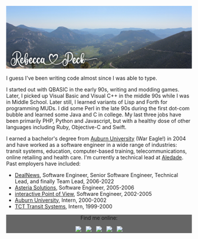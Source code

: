 ![Vista of the Colorado Rockies](header-2024.jpg)

I guess I've been writing code almost since I was able to type.

I started out with QBASIC in the early 90s, writing and modding games. Later, I picked up Visual Basic and Visual C++ in the middle 90s while I was in Middle School. Later still, I learned variants of Lisp and Forth for programming MUDs. I did some Perl in the late 90s during the first dot-com bubble and learned some Java and C in college. My last three jobs have been primarily PHP, Python and Javascript, but with a healthy dose of other languages including Ruby, Objective-C and Swift.

I earned a bachelor's degree from [Auburn University](http://www.auburn.edu) (War Eagle!) in 2004 and have worked as a software engineer in a wide range of industries: transit systems, education, computer-based training, telecommunications, online retailing and health care. I'm currently a technical lead at [Aledade](https://www.aledade.com). Past employers have included:

* [DealNews](https://www.dealnews.com), Software Engineer, Senior Software Engineer, Technical Lead, and finally Team Lead, 2006-2022
* [Asteria Solutions](https://web.archive.org/web/20051215065526/http://www.asteriasgi.com/), Software Engineer, 2005-2006
* [interactive Point of View](https://web.archive.org/web/20041214040347/http://www.ipov.net/), Software Engineer, 2002-2005 
* [Auburn University](http://www.auburn.edu), Intern, 2000-2002
* [TCT Transit Systems](https://web.archive.org/web/20000303222407/http://www.tcttransit.com/), Intern, 1999-2000

<div align="center" style="background-color: #666">
  <p>Find me online:</p>
  <a rel="me" href="https://bsky.app/profile/rebeccapeck.org"><img src="https://cdn.simpleicons.org/bluesky" width=32></a>&nbsp;&nbsp;
  <a rel="me" href="https://hachyderm.io/@rebeccathedev"><img src="https://cdn.simpleicons.org/mastodon" width=32></a>&nbsp;&nbsp;
  <a rel="me" href="https://www.linkedin.com/in/rebeccathedev/"><img src="https://cdn.simpleicons.org/linkedin" width=32></a>&nbsp;&nbsp;
  <a rel="me" href="https://dev.to/rebeccathedev"><img src="https://cdn.simpleicons.org/devdotto" width=32></a>&nbsp;&nbsp;
  <a rel="me" href="https://ko-fi.com/rebeccathedev"><img src="https://cdn.simpleicons.org/kofi" width=32></a>
</div>

 
<!--
**rebeccathedev/rebeccathedev** is a ✨ _special_ ✨ repository because its `README.md` (this file) appears on your GitHub profile.

Here are some ideas to get you started:

- 🔭 I’m currently working on ...
- 🌱 I’m currently learning ...
- 👯 I’m looking to collaborate on ...
- 🤔 I’m looking for help with ...
- 💬 Ask me about ...
- 📫 How to reach me: ...
- 😄 Pronouns: ...
- ⚡ Fun fact: ...
-->
